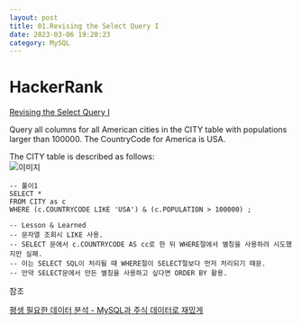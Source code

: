 ```yaml
---
layout: post
title: 01.Revising the Select Query I 
date: 2023-03-06 19:20:23 
category: MySQL
---
```


# HackerRank 
[Revising the Select Query I](https://www.hackerrank.com/challenges/revising-the-select-query/problem)    

Query all columns for all American cities in the CITY table with populations larger than 100000. The CountryCode for America is USA.  

The CITY table is described as follows:  
![이미지](https://s3.amazonaws.com/hr-challenge-images/8137/1449729804-f21d187d0f-CITY.jpg)  

```MySQL
-- 풀이1
SELECT *
FROM CITY as c
WHERE (c.COUNTRYCODE LIKE 'USA') & (c.POPULATION > 100000) ;

-- Lesson & Learned 
-- 문자열 조회시 LIKE 사용. 
-- SELECT 문에서 c.COUNTRYCODE AS cc로 한 뒤 WHERE절에서 별칭을 사용하려 시도했지만 실패.  
-- 이는 SELECT SQL이 처리될 때 WHERE절이 SELECT절보다 먼저 처리되기 때문.   
-- 만약 SELECT문에서 만든 별칭을 사용하고 싶다면 ORDER BY 활용.    
```
참조  

[평생 필요한 데이터 분석 - MySQL과 주식 데이터로 재밌게](https://wikidocs.net/131380)
